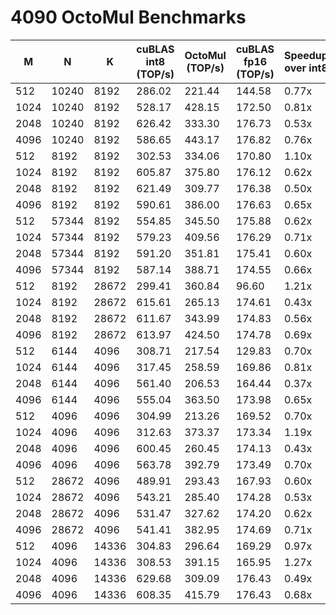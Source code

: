# 4090 OctoMul Benchmarks

| M    | N     | K     | cuBLAS int8 (TOP/s)  | OctoMul (TOP/s)     | cuBLAS fp16 (TOP/s)  | Speedup over int8 | Speedup over FP16 |
|------|-------|-------|----------------------|---------------------|----------------------|-------------------|-------------------|
| 512  | 10240 | 8192  | 286.02               | 221.44              | 144.58               | 0.77x             | 1.53x             |
| 1024 | 10240 | 8192  | 528.17               | 428.15              | 172.50               | 0.81x             | 2.48x             |
| 2048 | 10240 | 8192  | 626.42               | 333.30              | 176.73               | 0.53x             | 1.89x             |
| 4096 | 10240 | 8192  | 586.65               | 443.17              | 176.82               | 0.76x             | 2.51x             |
| 512  | 8192  | 8192  | 302.53               | 334.06              | 170.80               | 1.10x             | 1.96x             |
| 1024 | 8192  | 8192  | 605.87               | 375.80              | 176.12               | 0.62x             | 2.13x             |
| 2048 | 8192  | 8192  | 621.49               | 309.77              | 176.38               | 0.50x             | 1.76x             |
| 4096 | 8192  | 8192  | 590.61               | 386.00              | 176.63               | 0.65x             | 2.19x             |
| 512  | 57344 | 8192  | 554.85               | 345.50              | 175.88               | 0.62x             | 1.96x             |
| 1024 | 57344 | 8192  | 579.23               | 409.56              | 176.29               | 0.71x             | 2.32x             |
| 2048 | 57344 | 8192  | 591.20               | 351.81              | 175.41               | 0.60x             | 2.01x             |
| 4096 | 57344 | 8192  | 587.14               | 388.71              | 174.55               | 0.66x             | 2.23x             |
| 512  | 8192  | 28672 | 299.41               | 360.84              | 96.60                | 1.21x             | 3.74x             |
| 1024 | 8192  | 28672 | 615.61               | 265.13              | 174.61               | 0.43x             | 1.52x             |
| 2048 | 8192  | 28672 | 611.67               | 343.99              | 174.83               | 0.56x             | 1.97x             |
| 4096 | 8192  | 28672 | 613.97               | 424.50              | 174.78               | 0.69x             | 2.43x             |
| 512  | 6144  | 4096  | 308.71               | 217.54              | 129.83               | 0.70x             | 1.68x             |
| 1024 | 6144  | 4096  | 317.45               | 258.59              | 169.86               | 0.81x             | 1.52x             |
| 2048 | 6144  | 4096  | 561.40               | 206.53              | 164.44               | 0.37x             | 1.26x             |
| 4096 | 6144  | 4096  | 555.04               | 363.50              | 173.98               | 0.65x             | 2.09x             |
| 512  | 4096  | 4096  | 304.99               | 213.26              | 169.52               | 0.70x             | 1.26x             |
| 1024 | 4096  | 4096  | 312.63               | 373.37              | 173.34               | 1.19x             | 2.15x             |
| 2048 | 4096  | 4096  | 600.45               | 260.45              | 174.13               | 0.43x             | 1.50x             |
| 4096 | 4096  | 4096  | 563.78               | 392.79              | 173.49               | 0.70x             | 2.26x             |
| 512  | 28672 | 4096  | 489.91               | 293.43              | 167.93               | 0.60x             | 1.75x             |
| 1024 | 28672 | 4096  | 543.21               | 285.40              | 174.28               | 0.53x             | 1.64x             |
| 2048 | 28672 | 4096  | 531.47               | 327.62              | 174.20               | 0.62x             | 1.88x             |
| 4096 | 28672 | 4096  | 541.41               | 382.95              | 174.69               | 0.71x             | 2.19x             |
| 512  | 4096  | 14336 | 304.83               | 296.64              | 169.29               | 0.97x             | 1.75x             |
| 1024 | 4096  | 14336 | 308.53               | 391.15              | 165.95               | 1.27x             | 2.36x             |
| 2048 | 4096  | 14336 | 629.68               | 309.09              | 176.43               | 0.49x             | 1.75x             |
| 4096 | 4096  | 14336 | 608.35               | 415.79              | 176.43               | 0.68x             | 2.36x             |